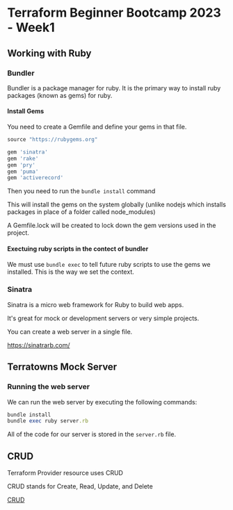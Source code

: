 # Terraform Beginner Bootcamp 2023 - Week1

## Working with Ruby

### Bundler

Bundler is a package manager for ruby. It is the primary way to install ruby packages (known as gems) for ruby. 

#### Install Gems

You need to create a Gemfile and define your gems in that file. 

```rb
source "https://rubygems.org"

gem 'sinatra'
gem 'rake'
gem 'pry'
gem 'puma'
gem 'activerecord'
```

Then you need to run the `bundle install` command

This will install the gems on the system globally (unlike nodejs which installs packages in place of a folder called node_modules)

A Gemfile.lock will be created to lock down the gem versions used in the project. 

#### Exectuing ruby scripts in the contect of bundler

We must use `bundle exec` to tell future ruby scripts to use the gems we installed. This is the way we set the context. 

### Sinatra 

Sinatra is a micro web framework for Ruby to build web apps. 

It's great for mock or development servers or very simple projects. 

You can create a web server in a single file. 

https://sinatrarb.com/

## Terratowns Mock Server

### Running the web server

We can run the web server by executing the following commands: 

```rb
bundle install
bundle exec ruby server.rb 
```

All of the code for our server is stored in the `server.rb` file.

## CRUD

Terraform Provider resource uses CRUD

CRUD stands for Create, Read, Update, and Delete

[CRUD](https://en.wikipedia.org/wiki/Create,_read,_update_and_delete)